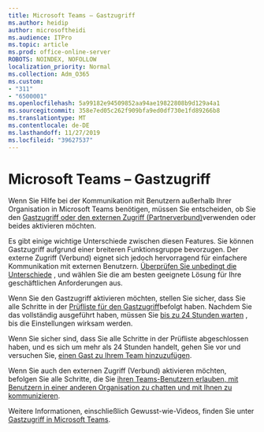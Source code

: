 ```yaml
---
title: Microsoft Teams – Gastzugriff
ms.author: heidip
author: microsoftheidi
ms.audience: ITPro
ms.topic: article
ms.prod: office-online-server
ROBOTS: NOINDEX, NOFOLLOW
localization_priority: Normal
ms.collection: Adm_O365
ms.custom:
- "311"
- "6500001"
ms.openlocfilehash: 5a99182e94509852aa94ae19822808b9d129a4a1
ms.sourcegitcommit: 358e7ed05c262f909bfa9ed0df730e1fd89266b8
ms.translationtype: MT
ms.contentlocale: de-DE
ms.lasthandoff: 11/27/2019
ms.locfileid: "39627537"
---
```

# <a name="microsoft-teams---guest-access"></a>Microsoft Teams – Gastzugriff

Wenn Sie Hilfe bei der Kommunikation mit Benutzern außerhalb Ihrer Organisation in Microsoft Teams benötigen, müssen Sie entscheiden, ob Sie den [Gastzugriff oder den externen Zugriff (Partnerverbund)](https://docs.microsoft.com/microsoftteams/manage-external-access#external-access-vs-guest-access)verwenden oder beides aktivieren möchten.

Es gibt einige wichtige Unterschiede zwischen diesen Features. Sie können Gastzugriff aufgrund einer breiteren Funktionsgruppe bevorzugen. Der externe Zugriff (Verbund) eignet sich jedoch hervorragend für einfachere Kommunikation mit externen Benutzern. [Überprüfen Sie unbedingt die Unterschiede](https://docs.microsoft.com/microsoftteams/manage-external-access#external-access-vs-guest-access) , und wählen Sie die am besten geeignete Lösung für Ihre geschäftlichen Anforderungen aus.

Wenn Sie den Gastzugriff aktivieren möchten, stellen Sie sicher, dass Sie alle Schritte in der [Prüfliste für den Gastzugriff](https://docs.microsoft.com/microsoftteams/guest-access-checklist)befolgt haben. Nachdem Sie das vollständig ausgeführt haben, müssen Sie [bis zu 24 Stunden warten](https://docs.microsoft.com/microsoftteams/manage-guests#guest-access-latencies) , bis die Einstellungen wirksam werden.

Wenn Sie sicher sind, dass Sie alle Schritte in der Prüfliste abgeschlossen haben, und es sich um mehr als 24 Stunden handelt, gehen Sie vor und versuchen Sie, [einen Gast zu Ihrem Team hinzuzufügen](https://support.office.com/article/add-guests-to-a-team-in-teams-fccb4fa6-f864-4508-bdde-256e7384a14f#ID0EAABAAA=Desktop).

Wenn Sie auch den externen Zugriff (Verbund) aktivieren möchten, befolgen Sie alle Schritte, die Sie [ihren Teams-Benutzern erlauben, mit Benutzern in einer anderen Organisation zu chatten und mit Ihnen zu kommunizieren](https://docs.microsoft.com/microsoftteams/manage-external-access#let-your-teams-users-chat-and-communicate-with-users-in-another-organization).

Weitere Informationen, einschließlich Gewusst-wie-Videos, finden Sie unter [Gastzugriff in Microsoft Teams](https://docs.microsoft.com/microsoftteams/guest-access).
